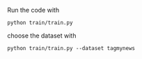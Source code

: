 Run the code with 

```
python train/train.py
```

choose the dataset with 

```
python train/train.py --dataset tagmynews
```